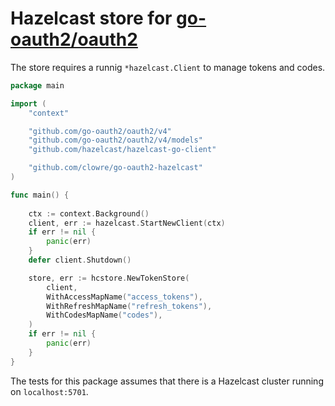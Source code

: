 # Hazelcast store for [go-oauth2/oauth2](https://github.com/go-oauth2/oauth2)

The store requires a runnig `*hazelcast.Client` to manage tokens and codes.

```go
package main 

import (
    "context"

	"github.com/go-oauth2/oauth2/v4"
	"github.com/go-oauth2/oauth2/v4/models"
	"github.com/hazelcast/hazelcast-go-client"

    "github.com/clowre/go-oauth2-hazelcast"
)

func main() {
    
    ctx := context.Background()
    client, err := hazelcast.StartNewClient(ctx)
    if err != nil {
        panic(err)
    }
    defer client.Shutdown()

    store, err := hcstore.NewTokenStore(
        client,
		WithAccessMapName("access_tokens"),
		WithRefreshMapName("refresh_tokens"),
		WithCodesMapName("codes"),
    )
    if err != nil {
        panic(err)
    }
}
```

The tests for this package assumes that there is a Hazelcast cluster running on `localhost:5701`.